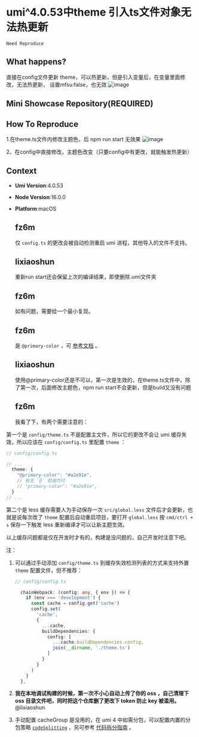 # umi^4.0.53中theme 引入ts文件对象无法热更新

`Need Reproduce`

## What happens?

直接在config文件更新 theme，可以热更新，但是引入变量后，在变量里面修改，无法热更新，
设置mfsu:false，也无效
![image](https://github.com/umijs/umi/assets/42568595/338bdef5-48d4-45dc-8def-be242499fc48)

## Mini Showcase Repository(REQUIRED)

## How To Reproduce

1.在theme.ts文件内修改主题色，后
npm run start 无效果
![image](https://github.com/umijs/umi/assets/42568595/9086abbb-59dc-46ef-b56c-0b55d7583ae2)

2、在config中直接修改，主题色改变（只要config中有更改，就能触发热更新）

## Context

- **Umi Version**:4.0.53
- **Node Version**:16.0.0
- **Platform**:macOS

  ## fz6m

  仅 `config.ts` 的更改会被自动检测重启 umi 进程，其他导入的文件不支持。

  ## lixiaoshun

  重新run start还会保留上次的编译结果，即使删除.umi文件夹

  ## fz6m

  如有问题，需要给一个最小复现。

  ## fz6m

  是 `@primary-color` ，可 [参考文档](https://umijs.org/docs/api/config#theme) 。

  ## lixiaoshun

  使用@primary-color还是不可以，第一次是生效的，在theme.ts文件中，除了第一次，后面修改主题色，npm run start不会更新，但是build又没有问题

  ## fz6m

  我看了下，有两个需要注意的：

第一个是 `config/theme.ts` 不是配置主文件，所以它的更改不会让 umi 缓存失效，所以应该在 `config/config.ts` 里配置 `theme` ：

```ts
// config/config.ts

// ...
  theme: {
    "@primary-color": "#a2e91e",
    // 有无 `@` 前缀均可
    // "primary-color": "#a2e91e",
  }
// ...
```

第二个是 less 缓存需要人为手动保存一次 `src/global.less` 文件后才会更新，也就是说每次改了 `theme` 配置后自动重启项目，要打开 `global.less` 按 `cmd/ctrl + s` 保存一下触发 less 重新编译才可以让新主题生效。

以上缓存问题都是仅在开发时才有的，构建是没问题的，自己开发时注意下吧。

注：

1. 可以通过手动添加 `config/theme.ts` 到缓存失效检测列表的方式来支持外置 `theme` 配置文件，但不推荐：

   ```ts
   // config/config.ts

     chainWebpack: (config: any, { env }) => {
       if (env === 'development') {
         const cache = config.get('cache')
         config.set(
           'cache',
           {
             ...cache,
             buildDependencies: {
               config: [
                 ...cache.buildDependencies.config,
                 join(__dirname, './theme.ts')
               ]
             }
           }
         )
       }
     },
   ```

2. **我在本地调试构建的时候，第一次不小心自动上传了你的 oss ，自己清理下 oss 目录文件吧，同时把这个仓库删了更改下 token 防止 key 被滥用。** @lixiaoshun

3. 手动配置 cacheGroup 是没用的，在 umi 4 中如需分包，可以配置内置的分包策略 [`codeSplitting`](https://umijs.org/docs/api/config#codesplitting) ，另可参考 [代码拆分指南](https://umijs.org/blog/code-splitting) 。
